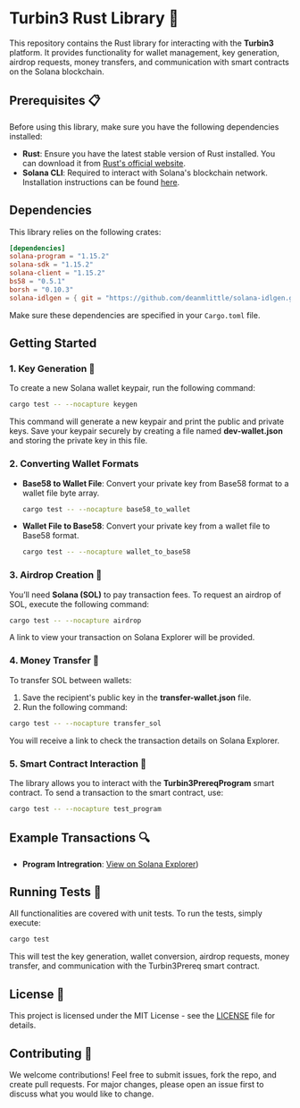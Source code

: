 # Turbin3 Rust Library 🚀

This repository contains the Rust library for interacting with the **Turbin3** platform. It provides functionality for wallet management, key generation, airdrop requests, money transfers, and communication with smart contracts on the Solana blockchain.

## Prerequisites 📋

Before using this library, make sure you have the following dependencies installed:

- **Rust**: Ensure you have the latest stable version of Rust installed. You can download it from [Rust's official website](https://www.rust-lang.org/).
- **Solana CLI**: Required to interact with Solana's blockchain network. Installation instructions can be found [here](https://docs.solana.com/cli/install-solana-cli-tools).

## Dependencies

This library relies on the following crates:

```toml
[dependencies]
solana-program = "1.15.2"
solana-sdk = "1.15.2"
solana-client = "1.15.2"
bs58 = "0.5.1"
borsh = "0.10.3"
solana-idlgen = { git = "https://github.com/deanmlittle/solana-idlgen.git" }
```

Make sure these dependencies are specified in your `Cargo.toml` file.

## Getting Started

### 1. Key Generation 🔑

To create a new Solana wallet keypair, run the following command:

```bash
cargo test -- --nocapture keygen
```

This command will generate a new keypair and print the public and private keys. Save your keypair securely by creating a file named **dev-wallet.json** and storing the private key in this file.

### 2. Converting Wallet Formats

- **Base58 to Wallet File**: Convert your private key from Base58 format to a wallet file byte array.
  
  ```bash
  cargo test -- --nocapture base58_to_wallet
  ```

- **Wallet File to Base58**: Convert your private key from a wallet file to Base58 format.

  ```bash
  cargo test -- --nocapture wallet_to_base58
  ```

### 3. Airdrop Creation 💸

You’ll need **Solana (SOL)** to pay transaction fees. To request an airdrop of SOL, execute the following command:

```bash
cargo test -- --nocapture airdrop
```

A link to view your transaction on Solana Explorer will be provided.

### 4. Money Transfer 🏦

To transfer SOL between wallets:

1. Save the recipient's public key in the **transfer-wallet.json** file.
2. Run the following command:

```bash
cargo test -- --nocapture transfer_sol
```

You will receive a link to check the transaction details on Solana Explorer.

### 5. Smart Contract Interaction 🤝

The library allows you to interact with the **Turbin3PrereqProgram** smart contract. To send a transaction to the smart contract, use:

```bash
cargo test -- --nocapture test_program
```

## Example Transactions 🔍

- **Program Intregration**: [View on Solana Explorer]([https://explorer.solana.com/tx/sGsTvP8WCGsHBF59PrjR7bM4BifmzhBCJ9BRUzs45pfWvgJDsM3FTrFNF1uwCcyTURBJFnKB4k3SyW4gZVShRSk?cluster=devnet']))

## Running Tests 🧪

All functionalities are covered with unit tests. To run the tests, simply execute:

```bash
cargo test
```

This will test the key generation, wallet conversion, airdrop requests, money transfer, and communication with the Turbin3Prereq smart contract.

## License 📄

This project is licensed under the MIT License - see the [LICENSE](LICENSE) file for details.

## Contributing 🤝

We welcome contributions! Feel free to submit issues, fork the repo, and create pull requests. For major changes, please open an issue first to discuss what you would like to change.
